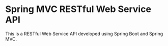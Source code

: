 # Spring MVC RESTful Web Service API

This is a RESTful Web Service API developed using Spring Boot and Spring MVC.